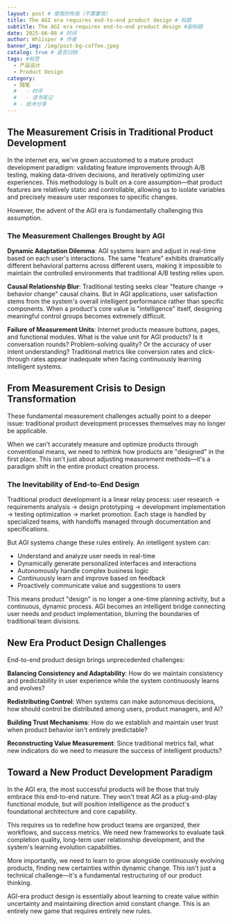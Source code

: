 ```yaml
---
layout: post # 使用的布局（不需要改）
title: The AGI era requires end-to-end product design # 标题
subtitle: The AGI era requires end-to-end product design #副标题
date: 2025-06-08 # 时间
author: Wh1isper # 作者
banner_img: /img/post-bg-coffee.jpeg
catalog: true # 是否归档
tags: #标签
  - 产品设计
  - Product Design
category:
  - 随笔
  #   - 时评
  #   - 读书笔记
  # - 技术分享
---
```


## The Measurement Crisis in Traditional Product Development

In the internet era, we've grown accustomed to a mature product development paradigm: validating feature improvements through A/B testing, making data-driven decisions, and iteratively optimizing user experiences. This methodology is built on a core assumption—that product features are relatively static and controllable, allowing us to isolate variables and precisely measure user responses to specific changes.

However, the advent of the AGI era is fundamentally challenging this assumption.

### The Measurement Challenges Brought by AGI

**Dynamic Adaptation Dilemma**: AGI systems learn and adjust in real-time based on each user's interactions. The same "feature" exhibits dramatically different behavioral patterns across different users, making it impossible to maintain the controlled environments that traditional A/B testing relies upon.

**Causal Relationship Blur**: Traditional testing seeks clear "feature change → behavior change" causal chains. But in AGI applications, user satisfaction stems from the system's overall intelligent performance rather than specific components. When a product's core value is "intelligence" itself, designing meaningful control groups becomes extremely difficult.

**Failure of Measurement Units**: Internet products measure buttons, pages, and functional modules. What is the value unit for AGI products? Is it conversation rounds? Problem-solving quality? Or the accuracy of user intent understanding? Traditional metrics like conversion rates and click-through rates appear inadequate when facing continuously learning intelligent systems.

## From Measurement Crisis to Design Transformation

These fundamental measurement challenges actually point to a deeper issue: traditional product development processes themselves may no longer be applicable.

When we can't accurately measure and optimize products through conventional means, we need to rethink how products are "designed" in the first place. This isn't just about adjusting measurement methods—it's a paradigm shift in the entire product creation process.

### The Inevitability of End-to-End Design

Traditional product development is a linear relay process: user research → requirements analysis → design prototyping → development implementation → testing optimization → market promotion. Each stage is handled by specialized teams, with handoffs managed through documentation and specifications.

But AGI systems change these rules entirely. An intelligent system can:
- Understand and analyze user needs in real-time
- Dynamically generate personalized interfaces and interactions
- Autonomously handle complex business logic
- Continuously learn and improve based on feedback
- Proactively communicate value and suggestions to users

This means product "design" is no longer a one-time planning activity, but a continuous, dynamic process. AGI becomes an intelligent bridge connecting user needs and product implementation, blurring the boundaries of traditional team divisions.

## New Era Product Design Challenges

End-to-end product design brings unprecedented challenges:

**Balancing Consistency and Adaptability**: How do we maintain consistency and predictability in user experience while the system continuously learns and evolves?

**Redistributing Control**: When systems can make autonomous decisions, how should control be distributed among users, product managers, and AI?

**Building Trust Mechanisms**: How do we establish and maintain user trust when product behavior isn't entirely predictable?

**Reconstructing Value Measurement**: Since traditional metrics fail, what new indicators do we need to measure the success of intelligent products?

## Toward a New Product Development Paradigm

In the AGI era, the most successful products will be those that truly embrace this end-to-end nature. They won't treat AGI as a plug-and-play functional module, but will position intelligence as the product's foundational architecture and core capability.

This requires us to redefine how product teams are organized, their workflows, and success metrics. We need new frameworks to evaluate task completion quality, long-term user relationship development, and the system's learning evolution capabilities.

More importantly, we need to learn to grow alongside continuously evolving products, finding new certainties within dynamic change. This isn't just a technical challenge—it's a fundamental restructuring of our product thinking.

AGI-era product design is essentially about learning to create value within uncertainty and maintaining direction amid constant change. This is an entirely new game that requires entirely new rules.
